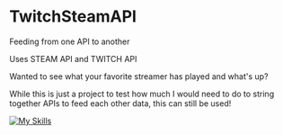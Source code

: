 # TwitchSteamAPI
Feeding from one API to another

Uses STEAM API and TWITCH API

Wanted to see what your favorite streamer has played and what's up?

While this is just a project to test how much I would need to do to string together APIs to feed each other data,
this can still be used!

[![My Skills](https://skillicons.dev/icons?i=js,html,css)](https://skillicons.dev)

